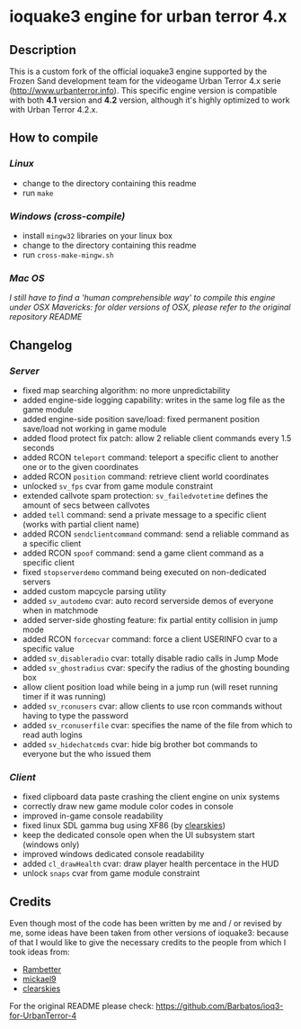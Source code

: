 ioquake3 engine for urban terror 4.x
====================================

## Description

This is a custom fork of the official ioquake3 engine supported by the Frozen Sand development team for the 
videogame Urban Terror 4.x serie (http://www.urbanterror.info). This specific engine version is compatible with 
both **4.1** version and **4.2** version, although it's highly optimized to work with Urban Terror 4.2.x.

## How to compile

### *Linux*

* change to the directory containing this readme
* run `make`

### *Windows (cross-compile)*

* install `mingw32` libraries on your linux box
* change to the directory containing this readme
* run `cross-make-mingw.sh`

### *Mac OS*

*I still have to find a 'human comprehensible way' to compile this engine under OSX Mavericks: for older 
versions of OSX, please refer to the original repository README*

## Changelog

### *Server*

* fixed map searching algorithm: no more unpredictability
* added engine-side logging capability: writes in the same log file as the game module
* added engine-side position save/load: fixed permanent position save/load not working in game module
* added flood protect fix patch: allow 2 reliable client commands every 1.5 seconds
* added RCON `teleport` command: teleport a specific client to another one or to the given coordinates
* added RCON `position` command: retrieve client world coordinates
* unlocked `sv_fps` cvar from game module constraint
* extended callvote spam protection: `sv_failedvotetime` defines the amount of secs between callvotes
* added `tell` command: send a private message to a specific client (works with partial client name)
* added RCON `sendclientcommand` command: send a reliable command as a specific client
* added RCON `spoof` command: send a game client command as a specific client
* fixed `stopserverdemo` command being executed on non-dedicated servers
* added custom mapcycle parsing utility
* added `sv_autodemo` cvar: auto record serverside demos of everyone when in matchmode
* added server-side ghosting feature: fix partial entity collision in jump mode
* added RCON `forcecvar` command: force a client USERINFO cvar to a specific value
* added `sv_disableradio` cvar: totally disable radio calls in Jump Mode
* added `sv_ghostradius` cvar: specify the radius of the ghosting bounding box
* allow client position load while being in a jump run (will reset running timer if it was running)
* added `sv_rconusers` cvar: allow clients to use rcon commands without having to type the password
* added `sv_rconuserfile` cvar: specifies the name of the file from which to read auth logins
* added `sv_hidechatcmds` cvar: hide big brother bot commands to everyone but the who issued them

### *Client*

* fixed clipboard data paste crashing the client engine on unix systems
* correctly draw new game module color codes in console
* improved in-game console readability
* fixed linux SDL gamma bug using XF86 (by [clearskies](https://github.com/clearskies))
* keep the dedicated console open when the UI subsystem start (windows only)
* improved windows dedicated console readability
* added `cl_drawHealth` cvar: draw player health percentace in the HUD
* unlock `snaps` cvar from game module constraint

## Credits

Even though most of the code has been written by me and / or revised by me, some ideas have been taken from 
other versions of ioquake3: because of that I would like to give the necessary credits to the people from which 
I took ideas from:

* [Rambetter](https://github.com/Rambetter)
* [mickael9](https://bitbucket.org/mickael9)
* [clearskies](https://github.com/clearskies)

For the original README please check: https://github.com/Barbatos/ioq3-for-UrbanTerror-4
